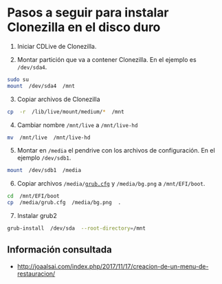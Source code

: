 Pasos a seguir para instalar Clonezilla en el disco duro
========================================================


1. Iniciar CDLive de Clonezilla.

2. Montar partición que va a contener Clonezilla. En el ejemplo es `/dev/sda4`.

```bash
sudo su
mount  /dev/sda4  /mnt
```

3. Copiar archivos de Clonezilla

```bash
cp  -r  /lib/live/mount/medium/*  /mnt
```

4. Cambiar nombre `/mnt/live` a `/mnt/live-hd`

```bash
mv  /mnt/live  /mnt/live-hd
```

5. Montar en `/media` el pendrive con los archivos de configuración. En el ejemplo `/dev/sdb1`.

```bash
mount  /dev/sdb1  /media
```

6. Copiar archivos `/media/`[`grub.cfg`](grub.cfg) y `/media/bg.png` a `/mnt/EFI/boot`.
 
```bash
cd  /mnt/EFI/boot
cp  /media/grub.cfg  /media/bg.png  .
```

7. Instalar grub2  

```bash
grub-install  /dev/sda  --root-directory=/mnt 
```

## Información consultada

- http://joaalsai.com/index.php/2017/11/17/creacion-de-un-menu-de-restauracion/

